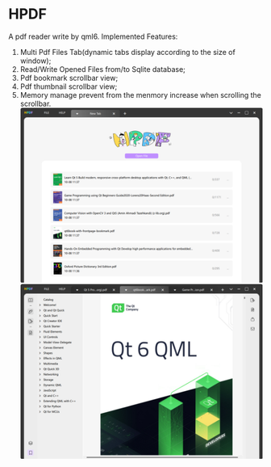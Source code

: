 # HPDF
A pdf reader write by qml6.
Implemented Features:
1. Multi Pdf Files Tab(dynamic tabs display according to the size of window);
2. Read/Write Opened Files from/to Sqlite database;
3. Pdf bookmark scrollbar view;
4. Pdf thumbnail scrollbar view;
5. Memory manage prevent from the menmory increase when scrolling the scrollbar.
![image](https://github.com/huntor1994/HPDF/blob/main/IMG/1.png)
![image](https://github.com/huntor1994/HPDF/blob/main/IMG/2.png)
